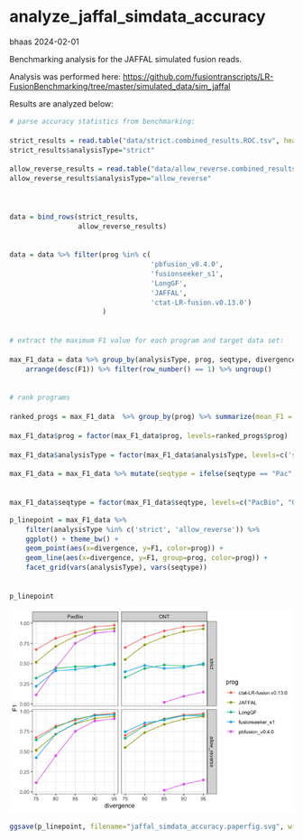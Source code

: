 analyze_jaffal_simdata_accuracy
================
bhaas
2024-02-01

Benchmarking analysis for the JAFFAL simulated fusion reads.

Analysis was performed here:
<https://github.com/fusiontranscripts/LR-FusionBenchmarking/tree/master/simulated_data/sim_jaffal>

Results are analyzed below:

``` r
# parse accuracy statistics from benchmarking:

strict_results = read.table("data/strict.combined_results.ROC.tsv", header=T, sep="\t", stringsAsFactors = F)
strict_results$analysisType="strict"

allow_reverse_results = read.table("data/allow_reverse.combined_results.ROC.tsv", header=T, sep="\t", stringsAsFactors = F)
allow_reverse_results$analysisType="allow_reverse"



data = bind_rows(strict_results,
                 allow_reverse_results)


data = data %>% filter(prog %in% c(
                                   'pbfusion_v0.4.0',
                                   'fusionseeker_s1',
                                   'LongGF',
                                   'JAFFAL',
                                   'ctat-LR-fusion.v0.13.0')
                       )


# extract the maximum F1 value for each program and target data set: 

max_F1_data = data %>% group_by(analysisType, prog, seqtype, divergence) %>% 
    arrange(desc(F1)) %>% filter(row_number() == 1) %>% ungroup()


# rank programs 

ranked_progs = max_F1_data  %>% group_by(prog) %>% summarize(mean_F1 = mean(F1)) %>% arrange(desc(mean_F1))

max_F1_data$prog = factor(max_F1_data$prog, levels=ranked_progs$prog)

max_F1_data$analysisType = factor(max_F1_data$analysisType, levels=c('strict', 'allow_reverse'))

max_F1_data = max_F1_data %>% mutate(seqtype = ifelse(seqtype == "Pac", "PacBio", seqtype))


max_F1_data$seqtype = factor(max_F1_data$seqtype, levels=c("PacBio", "ONT"))
```

``` r
p_linepoint = max_F1_data %>% 
    filter(analysisType %in% c('strict', 'allow_reverse')) %>%
    ggplot() + theme_bw() +
    geom_point(aes(x=divergence, y=F1, color=prog)) +
    geom_line(aes(x=divergence, y=F1, group=prog, color=prog)) +
    facet_grid(vars(analysisType), vars(seqtype))


p_linepoint
```

![](analyze_jaffal_simdata_accuracy_files/figure-gfm/unnamed-chunk-2-1.png)<!-- -->

``` r
ggsave(p_linepoint, filename="jaffal_simdata_accuracy.paperfig.svg", width=8, height=7)
```

